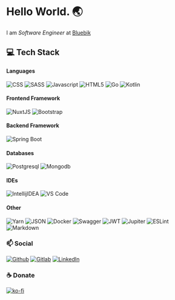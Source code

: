 # Hello World. 🌏

I am *Software Engineer* at <a href="https://bluebik.com/th/">Bluebik</a> 



## 💻 Tech Stack

#### Languages
![CSS](https://img.shields.io/badge/CSS3-1572B6?style=for-the-badge&logo=css3&logoColor=white)
![SASS](https://img.shields.io/badge/Sass-CC6699?style=for-the-badge&logo=sass&logoColor=white)
![Javascript](https://img.shields.io/badge/JavaScript-323330?style=for-the-badge&logo=javascript&logoColor=F7DF1E)
![HTML5](https://img.shields.io/badge/HTML5-E34F26?style=for-the-badge&logo=html5&logoColor=white)
![Go](https://img.shields.io/badge/Go-00ADD8?style=for-the-badge&logo=go&logoColor=white)
![Kotlin](https://img.shields.io/badge/Kotlin-0095D5?&style=for-the-badge&logo=kotlin&logoColor=white)

#### Frontend Framework
![NuxtJS](https://img.shields.io/badge/nuxt.js-00C58E?style=for-the-badge&logo=nuxtdotjs&logoColor=white)
![Bootstrap](https://img.shields.io/badge/Bootstrap-563D7C?style=for-the-badge&logo=bootstrap&logoColor=white)

#### Backend Framework
![Spring Boot](https://img.shields.io/badge/Spring-6DB33F?style=for-the-badge&logo=spring&logoColor=white)

#### Databases
![Postgresql](https://img.shields.io/badge/PostgreSQL-316192?style=for-the-badge&logo=postgresql&logoColor=white)
![Mongodb](https://img.shields.io/badge/MongoDB-4EA94B?style=for-the-badge&logo=mongodb&logoColor=white)

#### IDEs
![IntellijIDEA](https://img.shields.io/badge/IntelliJIDEA-000000.svg?style=for-the-badge&logo=intellij-idea&logoColor=white)
![VS Code](https://img.shields.io/badge/Visual_Studio_Code-0078D4?style=for-the-badge&logo=visual%20studio%20code&logoColor=white)

#### Other
![Yarn](https://img.shields.io/badge/Yarn-2C8EBB?style=for-the-badge&logo=yarn&logoColor=white)
![JSON](https://img.shields.io/badge/json-5E5C5C?style=for-the-badge&logo=json&logoColor=white)
![Docker](https://img.shields.io/badge/Docker-2CA5E0?style=for-the-badge&logo=docker&logoColor=white)
![Swagger](https://img.shields.io/badge/Swagger-85EA2D?style=for-the-badge&logo=Swagger&logoColor=white)
![JWT](https://img.shields.io/badge/JWT-000000?style=for-the-badge&logo=JSON%20web%20tokens&logoColor=white)
![Jupiter](https://img.shields.io/badge/Jupyter-F37626.svg?&style=for-the-badge&logo=Jupyter&logoColor=white)
![ESLint](https://img.shields.io/badge/eslint-3A33D1?style=for-the-badge&logo=eslint&logoColor=white)
![Markdown](https://img.shields.io/badge/Markdown-000000?style=for-the-badge&logo=markdown&logoColor=white)

### 📫 Social
[![Github](https://img.shields.io/badge/GitHub-100000?style=for-the-badge&logo=github&logoColor=white)](https://github.com/armmiigz)
[![Gitlab](https://img.shields.io/badge/GitLab-330F63?style=for-the-badge&logo=gitlab&logoColor=white)](https://gitlab.com/armmiigz)
[![LinkedIn](https://img.shields.io/badge/LinkedIn-0077B5?style=for-the-badge&logo=linkedin&logoColor=white)](https://www.linkedin.com/in/sumet-singhasem)

### ☕ Donate
[![ko-fi](https://ko-fi.com/img/githubbutton_sm.svg)](https://ko-fi.com/K3K0BABEZ)